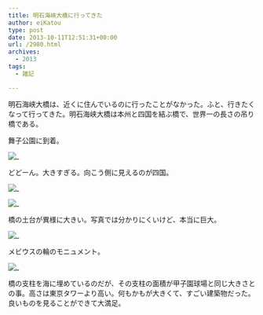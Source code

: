 ```yaml
---
title: 明石海峡大橋に行ってきた
author: eiKatou
type: post
date: 2013-10-11T12:51:31+00:00
url: /2980.html
archives:
  - 2013
tags:
  - 雑記

---
```

明石海峡大橋は、近くに住んでいるのに行ったことがなかった。ふと、行きたくなって行ってきた。明石海峡大橋は本州と四国を結ぶ橋で、世界一の長さの吊り橋である。

舞子公園に到着。
  
![_](/uploads/2013/10/IMG_2476.jpg)

<!--more-->

どどーん。大きすぎる。向こう側に見えるのが四国。
  
![_](/uploads/2013/10/IMG_2480.jpg)

![_](/uploads/2013/10/IMG_2482.jpg)

橋の土台が異様に大きい。写真では分かりにくいけど、本当に巨大。
  
![_](/uploads/2013/10/IMG_2493.jpg)

メビウスの輪のモニュメント。
  
![_](/uploads/2013/10/IMG_2492.jpg)

橋の支柱を海に埋めているのだが、その支柱の面積が甲子園球場と同じ大きさとの事。高さは東京タワーより高い。何もかもが大きくて、すごい建築物だった。良いものを見ることができて大満足。

 [1]: /uploads/2013/10/IMG_2476.jpg
 [2]: /uploads/2013/10/IMG_2480.jpg
 [3]: /uploads/2013/10/IMG_2482.jpg
 [4]: /uploads/2013/10/IMG_2493.jpg
 [5]: /uploads/2013/10/IMG_2492.jpg
